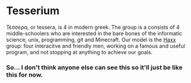 # Tesserium

Τέσσερα, or tessera, is 4 in modern greek. The group is a consists of 4 middle-schoolers who are interested in the bare bones of the informatic science, unix, programming, git and Minecraft.
Our model is the [Haxx](https://haxx.se/) group: four interacitve and friendly men, working on a famous and useful program, and not stopping at anything to achieve our goals.

### So... I don't think anyone else can see this so it'll just be like this for now.

